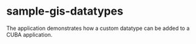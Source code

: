 # sample-gis-datatypes
The application demonstrates how a custom datatype can be added to a CUBA application.
